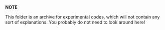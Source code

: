 **NOTE**

This folder is an archive for experimental codes, which will not contain any sort of explanations.
You probably do not need to look around here!
